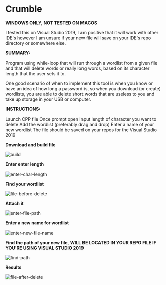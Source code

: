 
# Crumble

**WINDOWS ONLY, NOT TESTED ON MACOS**

I tested this on Visual Studio 2019, I am positive that it will work with other IDE's however I am unsure if your new file will save on your IDE's repo directory or somewhere else.


**SUMMARY:**

Program using while-loop that will run through a wordlist from a given file 
and that will delete words or really long words, based on its character length that the user sets it to. 


One good scenario of when to implement this tool is when you know or have an idea of how long a password is, so when you download (or create) wordlists, you are able to delete short words that are useless to you and take up storage in your USB or computer.



**INSTRUCTIONS:**

Launch CPP file
Once prompt open
Input length of character you want to delete
Add the wordlist (preferably drag and drop)
Enter a name of your new wordlist
The file should be saved on your repos for the Visual Studio 2019


**Download and build file**

![build](https://user-images.githubusercontent.com/58496330/113201709-70e36100-922f-11eb-92ca-e7785a4a3173.PNG)


**Enter enter length**

![enter-char-length](https://user-images.githubusercontent.com/58496330/113193126-3d033e00-9225-11eb-87ff-9d5cfcb5dde7.PNG)

**Find your wordlist**

![file-before-delete](https://user-images.githubusercontent.com/58496330/113193168-47253c80-9225-11eb-93c4-b4fe6e418795.PNG)

**Attach it**

![enter-file-path](https://user-images.githubusercontent.com/58496330/113193217-54dac200-9225-11eb-8789-81d84d487b6e.PNG)

**Enter a new name for wordlist**

![enter-new-file-name](https://user-images.githubusercontent.com/58496330/113193283-69b75580-9225-11eb-99ff-6f09df492314.PNG)

**Find the path of your new file,** **WILL BE LOCATED IN YOUR REPO FILE IF YOU'RE USING VISUAL STUDIO 2019**

![find-path](https://user-images.githubusercontent.com/58496330/113193445-95d2d680-9225-11eb-8ae7-a71d330ed6be.PNG)

**Results**

![file-after-delete](https://user-images.githubusercontent.com/58496330/113193473-9c614e00-9225-11eb-97c0-442e9d46aaed.PNG)





